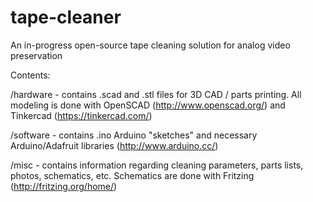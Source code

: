 tape-cleaner
============

An in-progress open-source tape cleaning solution for analog video preservation

Contents:

/hardware - contains .scad and .stl files for 3D CAD / parts printing. All modeling is done with OpenSCAD (http://www.openscad.org/) and Tinkercad (https://tinkercad.com/)

/software - contains .ino Arduino "sketches" and necessary Arduino/Adafruit libraries (http://www.arduino.cc/)

/misc - contains information regarding cleaning parameters, parts lists, photos, schematics, etc. Schematics are done with Fritzing (http://fritzing.org/home/)


